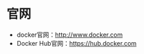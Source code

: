 
# 官网
- docker官网：http://www.docker.com
- Docker Hub官网：https://hub.docker.com




























